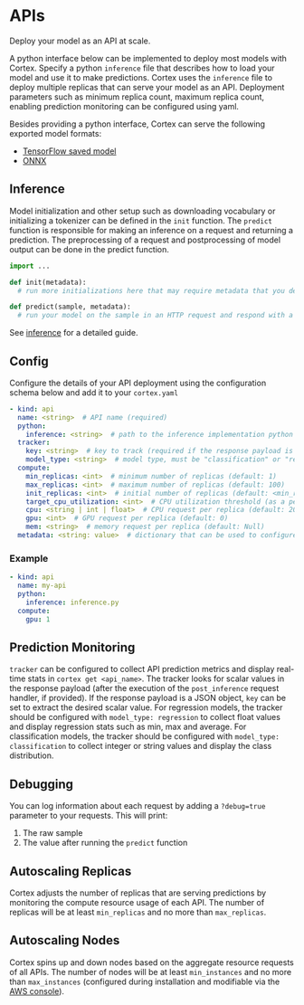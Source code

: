 # APIs

Deploy your model as an API at scale. 

A python interface below can be implemented to deploy most models with Cortex. Specify a python `inference` file that describes how to load your model and use it to make predictions. Cortex uses the `inference` file to deploy multiple replicas that can serve your model as an API. Deployment parameters such as minimum replica count, maximum replica count, enabling prediction monitoring can be configured using yaml.

Besides providing a python interface, Cortex can serve the following exported model formats:
- [TensorFlow saved model](./tensorflow/api.md)
- [ONNX](./onnx/api.md)


## Inference
Model initialization and other setup such as downloading vocabulary or initializing a tokenizer can be defined in the `init` function. The `predict` function is responsible for making an inference on a request and returning a prediction. The preprocessing of a request and postprocessing of model output can be done in the predict function.

```python
import ...

def init(metadata):
  # run more initializations here that may require metadata that you define in your yaml

def predict(sample, metadata):
  # run your model on the sample in an HTTP request and respond with a prediction
```

See [inference](./inference.md) for a detailed guide.

## Config
Configure the details of your API deployment using the configuration schema below and add it to your `cortex.yaml`

```yaml
- kind: api
  name: <string>  # API name (required)
  python:
    inference: <string>  # path to the inference implementation python file, relative to the cortex root (required)
  tracker:
    key: <string>  # key to track (required if the response payload is a JSON object)
    model_type: <string>  # model type, must be "classification" or "regression"
  compute:
    min_replicas: <int>  # minimum number of replicas (default: 1)
    max_replicas: <int>  # maximum number of replicas (default: 100)
    init_replicas: <int>  # initial number of replicas (default: <min_replicas>)
    target_cpu_utilization: <int>  # CPU utilization threshold (as a percentage) to trigger scaling (default: 80)
    cpu: <string | int | float>  # CPU request per replica (default: 200m)
    gpu: <int>  # GPU request per replica (default: 0)
    mem: <string>  # memory request per replica (default: Null)
  metadata: <string: value>  # dictionary that can be used to configure custom values    
```

### Example

```yaml
- kind: api
  name: my-api
  python:
    inference: inference.py
  compute:
    gpu: 1
```

## Prediction Monitoring

`tracker` can be configured to collect API prediction metrics and display real-time stats in `cortex get <api_name>`. The tracker looks for scalar values in the response payload (after the execution of the `post_inference` request handler, if provided). If the response payload is a JSON object, `key` can be set to extract the desired scalar value. For regression models, the tracker should be configured with `model_type: regression` to collect float values and display regression stats such as min, max and average. For classification models, the tracker should be configured with `model_type: classification` to collect integer or string values and display the class distribution.

## Debugging

You can log information about each request by adding a `?debug=true` parameter to your requests. This will print:

1. The raw sample
2. The value after running the `predict` function

## Autoscaling Replicas

Cortex adjusts the number of replicas that are serving predictions by monitoring the compute resource usage of each API. The number of replicas will be at least `min_replicas` and no more than `max_replicas`.

## Autoscaling Nodes

Cortex spins up and down nodes based on the aggregate resource requests of all APIs. The number of nodes will be at least `min_instances` and no more than `max_instances` (configured during installation and modifiable via the [AWS console](https://docs.aws.amazon.com/autoscaling/ec2/userguide/as-manual-scaling.html)).
